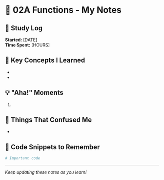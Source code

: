 # 📓 02A Functions - My Notes

## 📅 Study Log
**Started:** [DATE]  
**Time Spent:** [HOURS]

## 🧠 Key Concepts I Learned
- 
- 

## 💡 "Aha!" Moments
1. 

## 🤔 Things That Confused Me
- 

## 📝 Code Snippets to Remember
```python
# Important code
```

---

*Keep updating these notes as you learn!*
